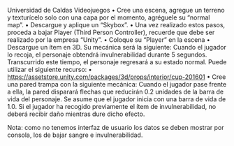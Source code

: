 Universidad de Caldas
Videojuegos
•	Cree una escena, agregue un terreno y texturícelo solo con una capa por el momento, agréguele su “normal map”.
•	Descargue y aplique un “Skybox”.
•	Una vez realizado estos pasos, proceda a bajar Player (Third Person Controller), recuerde que debe ser realizado por la empresa “Unity”.
•	Coloque su “Player” en la escena
•	Descargue un ítem en 3D. Su mecánica será la siguiente: Cuando el jugador lo recoja, el personaje obtendrá invulnerabilidad durante 5 segundos. Transcurrido este tiempo, el personaje regresará a su estado normal. Puede utilizar el siguiente recurso:
•	https://assetstore.unity.com/packages/3d/props/interior/cup-201601
•	Cree una pared trampa con la siguiente mecánica: Cuando el jugador pase frente a ella, la pared disparará flechas que reducirán 0.2 unidades de la barra de vida del personaje. Se asume que el jugador inicia con una barra de vida de 1.0. Si el jugador ha recogido previamente el ítem de invulnerabilidad, no deberá recibir daño mientras dure dicho efecto.

Nota: como no tenemos interfaz de usuario los datos se deben mostrar por consola, los de bajar sangre e invulnerabilidad.
